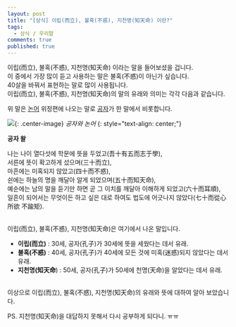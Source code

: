 ```yaml
---
layout: post
title: "[상식] 이립(而立), 불혹(不惑), 지천명(知天命) 이란?"
tags: 
  - 상식 / 우리말
comments: true
published: true
---
```

 
이립(而立), 불혹(不惑), 지천명(知天命) 이라는 말을 들어보셨을 겁니다.<br/>
이 중에서 가장 많이 듣고 사용하는 말은 불혹(不惑)이 아닌가 싶습니다.<br/> 
40살을 바꿔서 표현하는 말로 많이 사용됩니다.<br/>
이립(而立), 불혹(不惑), 지천명(知天命)의 말의 유래와 의미는 각각 다음과 같습니다.

위 말은 [논어](https://ko.wikipedia.org/wiki/논어) 위정편에 나오는 말로 [공자](https://ko.wikipedia.org/wiki/공자)가 한 말에서 비롯합니다.

![](https://lh3.googleusercontent.com/-4pnyYn3HTah2L3PYRVKf_hj8GVQx1AkKpusEShcQSFYef_Aac85puGCirzg6_eKV9BvXaqB4mzbdBz5dBI=w1000-no-tmp.jpg){: .center-image}
*공자와 논어*
{: style="text-align: center;"}

**공자 왈**
>
나는 나이 열다섯에 학문에 뜻을 두었고(吾十有五而志于學),<br/> 
서른에 뜻이 확고하게 섰으며(三十而立),<br/>
마흔에는 미혹되지 않았고(四十而不惑),<br/>
쉰에는 하늘의 명을 깨달아 알게 되었으며(五十而知天命),<br/>
예순에는 남의 말을 듣기만 하면 곧 그 이치를 깨달아 이해하게 되었고(六十而耳順),<br/> 
일흔이 되어서는 무엇이든 하고 싶은 대로 하여도 법도에 어긋나지 않았다(七十而從心所欲 不踰矩).

<br/>이립(而立), 불혹(不惑), 지천명(知天命)은 여기에서 나온 말입니다.

* **이립(而立)** : 30세, 공자(孔子)가 30세에 뜻을 세웠다는 데서 유래.
* **불혹(不惑)** : 40세, 공자(孔子)가 40세에 모든 것에 미혹(迷惑)되지 않았다는 데서 유래.
* **지천명(知天命**) : 50세, 공자(孔子)가 50세에 천명(天命)을 알았다는 데서 유래.


<br/> 이상으로 이립(而立), 불혹(不惑), 지천명(知天命)의 유래와 뜻에 대하여 알아 보았습니다.

PS. 지천명(知天命)을 대답하지 못해서 다시 공부하게 되다니. ㅠㅠ